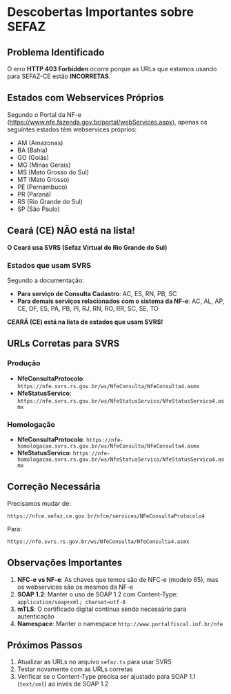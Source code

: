 # Descobertas Importantes sobre SEFAZ

## Problema Identificado

O erro **HTTP 403 Forbidden** ocorre porque as URLs que estamos usando para SEFAZ-CE estão **INCORRETAS**.

## Estados com Webservices Próprios

Segundo o Portal da NF-e (https://www.nfe.fazenda.gov.br/portal/webServices.aspx), apenas os seguintes estados têm webservices próprios:

- AM (Amazonas)
- BA (Bahia)
- GO (Goiás)
- MG (Minas Gerais)
- MS (Mato Grosso do Sul)
- MT (Mato Grosso)
- PE (Pernambuco)
- PR (Paraná)
- RS (Rio Grande do Sul)
- SP (São Paulo)

## Ceará (CE) NÃO está na lista!

**O Ceará usa SVRS (Sefaz Virtual do Rio Grande do Sul)**

### Estados que usam SVRS

Segundo a documentação:
- **Para serviço de Consulta Cadastro**: AC, ES, RN, PB, SC
- **Para demais serviços relacionados com o sistema da NF-e**: AC, AL, AP, CE, DF, ES, PA, PB, PI, RJ, RN, RO, RR, SC, SE, TO

**CEARÁ (CE) está na lista de estados que usam SVRS!**

## URLs Corretas para SVRS

### Produção
- **NfeConsultaProtocolo**: `https://nfe.svrs.rs.gov.br/ws/NfeConsulta/NfeConsulta4.asmx`
- **NfeStatusServico**: `https://nfe.svrs.rs.gov.br/ws/NfeStatusServico/NfeStatusServico4.asmx`

### Homologação
- **NfeConsultaProtocolo**: `https://nfe-homologacao.svrs.rs.gov.br/ws/NfeConsulta/NfeConsulta4.asmx`
- **NfeStatusServico**: `https://nfe-homologacao.svrs.rs.gov.br/ws/NfeStatusServico/NfeStatusServico4.asmx`

## Correção Necessária

Precisamos mudar de:
```
https://nfce.sefaz.ce.gov.br/nfce/services/NFeConsultaProtocolo4
```

Para:
```
https://nfe.svrs.rs.gov.br/ws/NfeConsulta/NfeConsulta4.asmx
```

## Observações Importantes

1. **NFC-e vs NF-e**: As chaves que temos são de NFC-e (modelo 65), mas os webservices são os mesmos da NF-e
2. **SOAP 1.2**: Manter o uso de SOAP 1.2 com Content-Type: `application/soap+xml; charset=utf-8`
3. **mTLS**: O certificado digital continua sendo necessário para autenticação
4. **Namespace**: Manter o namespace `http://www.portalfiscal.inf.br/nfe`

## Próximos Passos

1. Atualizar as URLs no arquivo `sefaz.ts` para usar SVRS
2. Testar novamente com as URLs corretas
3. Verificar se o Content-Type precisa ser ajustado para SOAP 1.1 (`text/xml`) ao invés de SOAP 1.2

